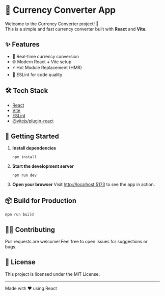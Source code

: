 # 💱 Currency Converter App

Welcome to the Currency Converter project! 🚀  
This is a simple and fast currency converter built with **React** and **Vite**.

## ✨ Features

- 🔄 Real-time currency conversion
- 🌐 Modern React + Vite setup
- ⚡️ Hot Module Replacement (HMR)
- 🧹 ESLint for code quality

## 🛠️ Tech Stack

- [React](https://react.dev/)
- [Vite](https://vitejs.dev/)
- [ESLint](https://eslint.org/)
- [@vitejs/plugin-react](https://github.com/vitejs/vite-plugin-react)

## 🚀 Getting Started

1. **Install dependencies**
   ```
   npm install
   ```
2. **Start the development server**
   ```
   npm run dev
   ```
3. **Open your browser**
   Visit [http://localhost:5173](http://localhost:5173) to see the app in action.

## 📦 Build for Production

```
npm run build
```

## 🧑‍💻 Contributing

Pull requests are welcome! Feel free to open issues for suggestions or bugs.

## 📄 License

This project is licensed under the MIT License.

---

Made with ❤️ using React